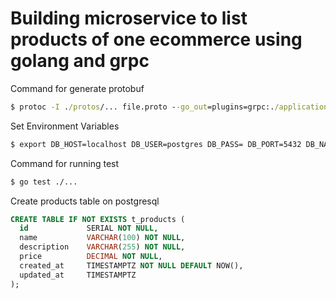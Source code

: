 # Building microservice to list products of one ecommerce using golang and grpc

Command for generate protobuf
```cmd
$ protoc -I ./protos/... file.proto --go_out=plugins=grpc:./application
```

Set Environment Variables
```cmd
$ export DB_HOST=localhost DB_USER=postgres DB_PASS= DB_PORT=5432 DB_NAME=postgres DB_DRIVE=postgres
```

Command for running test
```cmd
$ go test ./...
```

Create products table on postgresql 
```sql
CREATE TABLE IF NOT EXISTS t_products (
  id             SERIAL NOT NULL,
  name           VARCHAR(100) NOT NULL,
  description    VARCHAR(255) NOT NULL,
  price          DECIMAL NOT NULL,
  created_at     TIMESTAMPTZ NOT NULL DEFAULT NOW(),
  updated_at     TIMESTAMPTZ
);
```
